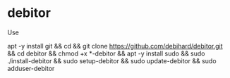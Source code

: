 # debitor
Use

apt -y install git && cd && git clone https://github.com/debihard/debitor.git && cd debitor && chmod +x *-debitor && apt -y install sudo && sudo ./install-debitor && sudo setup-debitor &&  sudo update-debitor && sudo adduser-debitor
